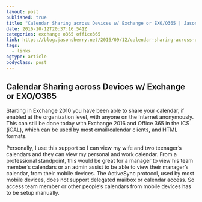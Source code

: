 ```yaml
---
layout: post
published: true
title: "Calendar Sharing across Devices w/ Exchange or EXO/O365 | Jason (Izzy) Sherry's Blog"
date: 2016-10-12T20:37:16.541Z
categories: exchange o365 office365 
link: https://blog.jasonsherry.net/2016/09/12/calendar-sharing-across-devices-w-exchange/
tags:
  - links
ogtype: article
bodyclass: post
---
```


## Calendar Sharing across Devices w/ Exchange or EXO/O365

Starting in Exchange 2010 you have been able to share your calendar, if enabled at the organization level, with anyone on the Internet anonymously. This can still be done today with Exchange 2016 and Office 365 in the ICS (iCAL), which can be used by most email\calendar clients, and HTML formats.

Personally, I use this support so I can view my wife and two teenager’s calendars and they can view my personal and work calendar. From a professional standpoint, this would be great for a manager to view his team member’s calendars or an admin assist to be able to view their manager’s calendar, from their mobile devices. The ActiveSync protocol, used by most mobile devices, does not support delegated mailbox or calendar access. So access team member or other people’s calendars from mobile devices has to be setup manually.
